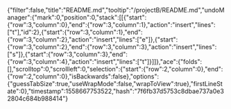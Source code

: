 {"filter":false,"title":"README.md","tooltip":"/projectB/README.md","undoManager":{"mark":0,"position":0,"stack":[[{"start":{"row":3,"column":0},"end":{"row":3,"column":1},"action":"insert","lines":["t"],"id":2},{"start":{"row":3,"column":1},"end":{"row":3,"column":2},"action":"insert","lines":["e"]},{"start":{"row":3,"column":2},"end":{"row":3,"column":3},"action":"insert","lines":["s"]},{"start":{"row":3,"column":3},"end":{"row":3,"column":4},"action":"insert","lines":["t"]}]]},"ace":{"folds":[],"scrolltop":0,"scrollleft":0,"selection":{"start":{"row":2,"column":0},"end":{"row":2,"column":0},"isBackwards":false},"options":{"guessTabSize":true,"useWrapMode":false,"wrapToView":true},"firstLineState":0},"timestamp":1558667753522,"hash":"7f6fb37d5753c8dbae737a0e32804c684b988414"}